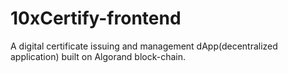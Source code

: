 # 10xCertify-frontend
A digital certificate issuing and management dApp(decentralized application) built on Algorand block-chain.

